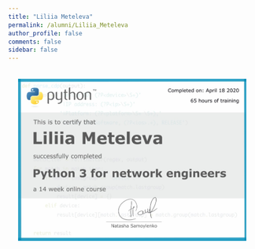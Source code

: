 ```yaml
---
title: "Liliia Meteleva"
permalink: /alumni/Liliia_Meteleva
author_profile: false
comments: false
sidebar: false
---
```


<div style="padding: 20px;">
  <img src="https://raw.githubusercontent.com/pyneng/pyneng.github.io/master/alumni/Liliia_Meteleva.png" alt="Python for network engineers">
</div>

